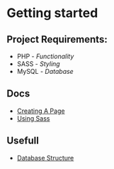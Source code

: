 # Getting started

## Project Requirements:
- PHP - _Functionality_
- SASS - _Styling_
- MySQL - _Database_

## Docs
- [Creating A Page](docs/Creating%20Pages.md)
- [Using Sass](docs/Using%20Sass.md)


## Usefull
- [Database Structure](docs/Database%20Structure.md)
